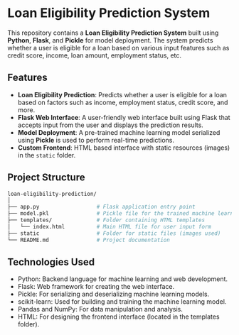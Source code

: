 # Loan Eligibility Prediction System

This repository contains a **Loan Eligibility Prediction System** built using **Python**, **Flask**, and **Pickle** for model deployment. The system predicts whether a user is eligible for a loan based on various input features such as credit score, income, loan amount, employment status, etc. 

## Features
- **Loan Eligibility Prediction**: Predicts whether a user is eligible for a loan based on factors such as income, employment status, credit score, and more.
- **Flask Web Interface**: A user-friendly web interface built using Flask that accepts input from the user and displays the prediction results.
- **Model Deployment**: A pre-trained machine learning model serialized using **Pickle** is used to perform real-time predictions.
- **Custom Frontend**: HTML based interface with static resources (images) in the `static` folder.

## Project Structure

```bash
loan-eligibility-prediction/
│
├── app.py                  # Flask application entry point
├── model.pkl               # Pickle file for the trained machine learning model
├── templates/              # Folder containing HTML templates
│   └── index.html          # Main HTML file for user input form 
├── static                  # Folder for static files (images used)
└── README.md               # Project documentation
```
## Technologies Used
- Python: Backend language for machine learning and web development.
- Flask: Web framework for creating the web interface.
- Pickle: For serializing and deserializing machine learning models.
- scikit-learn: Used for building and training the machine learning model.
- Pandas and NumPy: For data manipulation and analysis.
- HTML: For designing the frontend interface (located in the templates folder).
